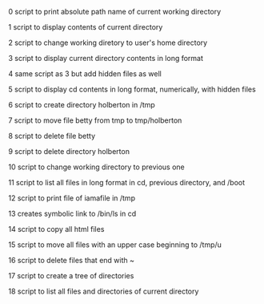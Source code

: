 0 script to print absolute path name of current working directory

1 script to display contents of current directory

2 script to change working diretory to user's home directory

3 script to display current directory contents in long format

4 same script as 3 but add hidden files as well

5 script to display cd contents in long format, numerically, with hidden files

6 script to create directory holberton in /tmp 

7 script to move file betty from tmp to tmp/holberton

8 script to delete file betty

9 script to delete directory holberton

10 script to change working directory to previous one 

11 script to list all files in long format in cd, previous directory, and /boot

12 script to print file of iamafile in /tmp

13 creates symbolic link to /bin/ls in cd

14 script to copy all html files 

15 script to move all files with an upper case beginning to /tmp/u

16 script to delete files that end with ~

17 script to create a tree of directories

18 script to list all files and directories of current directory